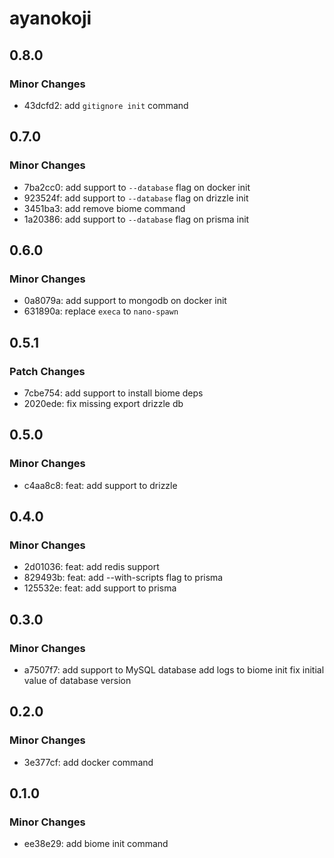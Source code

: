 # ayanokoji

## 0.8.0

### Minor Changes

- 43dcfd2: add `gitignore init` command

## 0.7.0

### Minor Changes

- 7ba2cc0: add support to `--database` flag on docker init
- 923524f: add support to `--database` flag on drizzle init
- 3451ba3: add remove biome command
- 1a20386: add support to `--database` flag on prisma init

## 0.6.0

### Minor Changes

- 0a8079a: add support to mongodb on docker init
- 631890a: replace `execa` to `nano-spawn`

## 0.5.1

### Patch Changes

- 7cbe754: add support to install biome deps
- 2020ede: fix missing export drizzle db

## 0.5.0

### Minor Changes

- c4aa8c8: feat: add support to drizzle

## 0.4.0

### Minor Changes

- 2d01036: feat: add redis support
- 829493b: feat: add --with-scripts flag to prisma
- 125532e: feat: add support to prisma

## 0.3.0

### Minor Changes

- a7507f7: add support to MySQL database
  add logs to biome init
  fix initial value of database version

## 0.2.0

### Minor Changes

- 3e377cf: add docker command

## 0.1.0

### Minor Changes

- ee38e29: add biome init command

